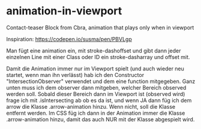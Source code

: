 # animation-in-viewport
Contact-teaser Block from Cbra, animation that plays only when in viewport

Inspiration: https://codepen.io/susma/pen/PBVLgp

Man fügt eine animation ein, mit stroke-dashoffset und gibt dann jeder einzelnen Line mit einer Class oder ID ein stroke-dasharray und offset mit. 

Damit die Animation immer nur im Viewport spielt (und auch wieder neu startet, wenn man ihn verlässt) hab ich den Constructor "IntersectionObserver"
verwendet und dem eine function mitgegeben. Ganz unten muss ich dem observer dann mitgeben, welcher Bereich observed werden soll. Sobald dieser Bereich 
dann im Viewport ist (observed wird) frage ich mit .isIntersecting ab ob es da ist, und wenn JA dann füg ich dem arrow die Klasse .arrow-animation 
hinzu. Wenn nicht, soll die Klasse entfernt werden. Im CSS füg ich dann in der Animation immer die Klasse .arrow-animation hinzu, damit das auch NUR
mit der Klasse abgespielt wird.
